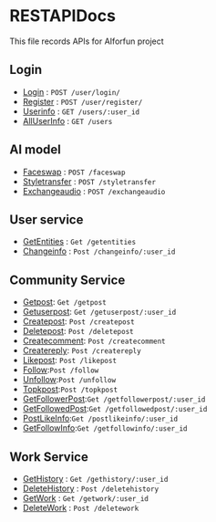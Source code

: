 # RESTAPIDocs 

This file records APIs for AIforfun project

## Login

* [Login](login.md) : `POST /user/login/`
* [Register](register.md) : `POST /user/register/`
* [Userinfo](userInfo.md) : `GET /users/:user_id`
* [AllUserInfo](allUserInfo.md) : `GET /users`

## AI model

* [Faceswap](Faceswap.md) : `POST /faceswap`
* [Styletransfer](Styletransfer.md) : `POST /styletransfer`
* [Exchangeaudio](Exchangeaudio.md) : `POST /exchangeaudio`

## User service

* [GetEntities](GetEntities.md) : `Get /getentities`
* [Changeinfo](Changeinfo.md) : `Post /changeinfo/:user_id`

## Community Service

* [Getpost](Getpost.md): `Get /getpost`
* [Getuserpost](Getuserpost.md): `Get /getuserpost/:user_id`
* [Createpost](Createpost.md): `Post /createpost`
* [Deletepost](Deletepost.md): `Post /deletepost`
* [Createcomment](Createcomment.md): `Post /createcomment`
* [Createreply](Createreply.md): `Post /createreply`
* [Likepost](Likepost.md): `Post /likepost`
* [Follow](Follow.md):`Post /follow`
* [Unfollow](Unfollow.md):`Post /unfollow`
* [Topkpost](Topkpost.md):`Post /topkpost`
* [GetFollowerPost](GetFollowerPost.md):`Get /getfollowerpost/:user_id`
* [GetFollowedPost](GetFollowedPost.md):`Get /getfollowedpost/:user_id`
* [PostLikeInfo](PostLikeInfo.md):`Get /postlikeinfo/:user_id`
* [GetFollowInfo](GetFollowInfo.md):`Get /getfollowinfo/:user_id`

## Work Service
* [GetHistory](GetHistory.md) : `Get /gethistory/:user_id`
* [DeleteHistory](DeleteHistory.md) : `Post /deletehistory`
* [GetWork](GetWork.md) : `Get /getwork/:user_id`
* [DeleteWork](DeleteWork.md) : `Post /deletework`
